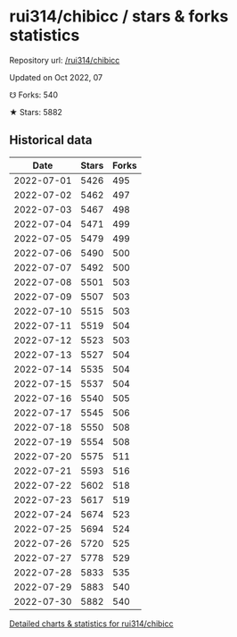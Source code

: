 # rui314/chibicc / stars & forks statistics

Repository url: [/rui314/chibicc](https://github.com/rui314/chibicc)

Updated on Oct 2022, 07

☋ Forks: 540

★ Stars: 5882

## Historical data
| Date | Stars | Forks |
|------|-------|-------|
| 2022-07-01 | 5426 | 495 | 
| 2022-07-02 | 5462 | 497 | 
| 2022-07-03 | 5467 | 498 | 
| 2022-07-04 | 5471 | 499 | 
| 2022-07-05 | 5479 | 499 | 
| 2022-07-06 | 5490 | 500 | 
| 2022-07-07 | 5492 | 500 | 
| 2022-07-08 | 5501 | 503 | 
| 2022-07-09 | 5507 | 503 | 
| 2022-07-10 | 5515 | 503 | 
| 2022-07-11 | 5519 | 504 | 
| 2022-07-12 | 5523 | 503 | 
| 2022-07-13 | 5527 | 504 | 
| 2022-07-14 | 5535 | 504 | 
| 2022-07-15 | 5537 | 504 | 
| 2022-07-16 | 5540 | 505 | 
| 2022-07-17 | 5545 | 506 | 
| 2022-07-18 | 5550 | 508 | 
| 2022-07-19 | 5554 | 508 | 
| 2022-07-20 | 5575 | 511 | 
| 2022-07-21 | 5593 | 516 | 
| 2022-07-22 | 5602 | 518 | 
| 2022-07-23 | 5617 | 519 | 
| 2022-07-24 | 5674 | 523 | 
| 2022-07-25 | 5694 | 524 | 
| 2022-07-26 | 5720 | 525 | 
| 2022-07-27 | 5778 | 529 | 
| 2022-07-28 | 5833 | 535 | 
| 2022-07-29 | 5883 | 540 | 
| 2022-07-30 | 5882 | 540 | 


[Detailed charts & statistics for rui314/chibicc](https://reviewgithub.com/rep/rui314/chibicc)

